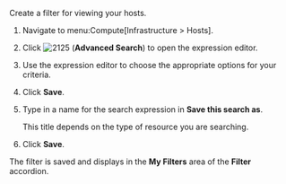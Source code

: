 Create a filter for viewing your hosts.

1.  Navigate to menu:Compute\[Infrastructure \> Hosts\].

2.  Click ![2125](2125.png) (**Advanced Search**) to open the expression
    editor.

3.  Use the expression editor to choose the appropriate options for your
    criteria.

4.  Click **Save**.

5.  Type in a name for the search expression in **Save this search as**.
    
    <div class="note">
    
    This title depends on the type of resource you are searching.
    
    </div>

6.  Click **Save**.

The filter is saved and displays in the **My Filters** area of the
**Filter** accordion.
